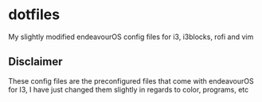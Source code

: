 # dotfiles
My slightly modified endeavourOS config files for i3, i3blocks, rofi and vim

## Disclaimer

These config files are the preconfigured files that come with endeavourOS for I3, I have just changed them slightly in regards to color, programs, etc

